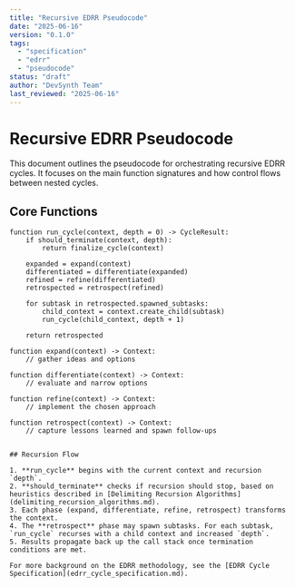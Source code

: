 ```yaml
---
title: "Recursive EDRR Pseudocode"
date: "2025-06-16"
version: "0.1.0"
tags:
  - "specification"
  - "edrr"
  - "pseudocode"
status: "draft"
author: "DevSynth Team"
last_reviewed: "2025-06-16"
---
```


# Recursive EDRR Pseudocode

This document outlines the pseudocode for orchestrating recursive EDRR cycles. It focuses on the main function signatures and how control flows between nested cycles.

## Core Functions

```pseudocode
function run_cycle(context, depth = 0) -> CycleResult:
    if should_terminate(context, depth):
        return finalize_cycle(context)

    expanded = expand(context)
    differentiated = differentiate(expanded)
    refined = refine(differentiated)
    retrospected = retrospect(refined)

    for subtask in retrospected.spawned_subtasks:
        child_context = context.create_child(subtask)
        run_cycle(child_context, depth + 1)

    return retrospected
```

```pseudocode
function expand(context) -> Context:
    // gather ideas and options
```

```pseudocode
function differentiate(context) -> Context:
    // evaluate and narrow options
```

```pseudocode
function refine(context) -> Context:
    // implement the chosen approach
```

```pseudocode
function retrospect(context) -> Context:
    // capture lessons learned and spawn follow-ups
```
```

## Recursion Flow

1. **run_cycle** begins with the current context and recursion `depth`.
2. **should_terminate** checks if recursion should stop, based on heuristics described in [Delimiting Recursion Algorithms](delimiting_recursion_algorithms.md).
3. Each phase (expand, differentiate, refine, retrospect) transforms the context.
4. The **retrospect** phase may spawn subtasks. For each subtask, `run_cycle` recurses with a child context and increased `depth`.
5. Results propagate back up the call stack once termination conditions are met.

For more background on the EDRR methodology, see the [EDRR Cycle Specification](edrr_cycle_specification.md).
